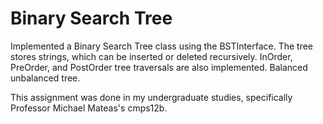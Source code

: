 # Binary Search Tree

Implemented a Binary Search Tree class using the BSTInterface.
The tree stores strings​, which can be inserted or deleted recursively. 
InOrder, PreOrder, and PostOrder tree traversals are also implemented.
Balanced unbalanced tree.

This assignment was done in my undergraduate studies, specifically Professor Michael Mateas's cmps12b.